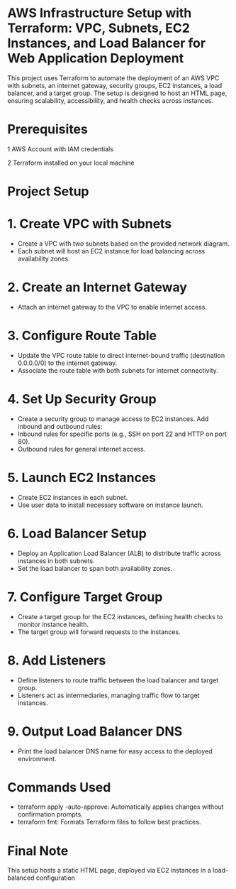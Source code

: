 # AWS Infrastructure Setup with Terraform: VPC, Subnets, EC2 Instances, and Load Balancer for Web Application Deployment
This project uses Terraform to automate the deployment of an AWS VPC with subnets, an internet gateway, security groups, EC2 instances, a load balancer, and a target group. The setup is designed to host an HTML page, ensuring scalability, accessibility, and health checks across instances.

# Prerequisites
1 AWS Account with IAM credentials

2 Terraform installed on your local machine

# Project Setup

# 1. Create VPC with Subnets
- Create a VPC with two subnets based on the provided network diagram.
- Each subnet will host an EC2 instance for load balancing across availability zones.

# 2. Create an Internet Gateway
- Attach an internet gateway to the VPC to enable internet access.

# 3. Configure Route Table
- Update the VPC route table to direct internet-bound traffic (destination 0.0.0.0/0) to the internet gateway.
- Associate the route table with both subnets for internet connectivity.

# 4. Set Up Security Group
- Create a security group to manage access to EC2 instances.
Add inbound and outbound rules:
- Inbound rules for specific ports (e.g., SSH on port 22 and HTTP on port 80).
- Outbound rules for general internet access.
  
# 5. Launch EC2 Instances
- Create EC2 instances in each subnet.
- Use user data to install necessary software on instance launch.
  
# 6. Load Balancer Setup
- Deploy an Application Load Balancer (ALB) to distribute traffic across instances in both subnets.
- Set the load balancer to span both availability zones.
  
# 7. Configure Target Group
- Create a target group for the EC2 instances, defining health checks to monitor instance health.
- The target group will forward requests to the instances.
  
# 8. Add Listeners

- Define listeners to route traffic between the load balancer and target group.
- Listeners act as intermediaries, managing traffic flow to target instances.
  
# 9. Output Load Balancer DNS
- Print the load balancer DNS name for easy access to the deployed environment.
  
# Commands Used
- terraform apply -auto-approve: Automatically applies changes without confirmation prompts.
- terraform fmt: Formats Terraform files to follow best practices.
# Final Note
This setup hosts a static HTML page, deployed via EC2 instances in a load-balanced configuration

